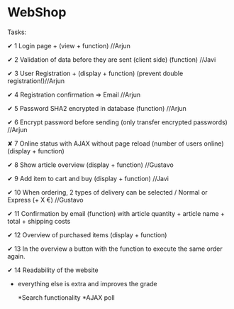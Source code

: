 # WebShop

Tasks:


✔ 1	Login page + (view + function) //Arjun

✔ 2	Validation of data before they are sent (client side) (function) //Javi

✔ 3	User Registration + (display + function) (prevent double registration!)//Arjun

✔ 4	Registration confirmation => Email //Arjun

✔ 5	Password SHA2 encrypted in database (function) //Arjun

✔ 6	Encrypt password before sending (only transfer encrypted passwords) //Arjun

✘ 7	Online status with AJAX without page reload (number of users online) (display + function) 

✔ 8	Show article overview (display + function) //Gustavo

✔ 9	Add item to cart and buy (display + function) //Javi

✔ 10	When ordering, 2 types of delivery can be selected / Normal or Express (+ X €) //Gustavo

✔ 11	Confirmation by email (function) with article quantity + article name + total + shipping costs 

✔ 12	Overview of purchased items (display + function)

✔ 13 In the overview a button with the function to execute the same order again.

✔ 14	Readability of the website

+ everything else is extra and improves the grade

  *Search functionality
  *AJAX poll
  
